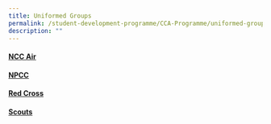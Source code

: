 ```yaml
---
title: Uniformed Groups
permalink: /student-development-programme/CCA-Programme/uniformed-groups/
description: ""
---
```


#### [NCC Air](/cca-programme/Uniformed-Groups/ncc-air/)
#### [NPCC](/cca-programme/Uniformed-Groups/npcc/)
#### [Red Cross](/cca-programme/Uniformed-Groups/red-cross/)
#### [Scouts](/cca-programme/Uniformed-Groups/scouts/)
